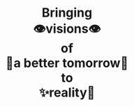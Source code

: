 <h1 align="center"> Bringing 
<br>👁visions👁 
<br>of 
<br>💖a better tomorrow💖 
<br>to 
<br>✨reality💫
</h1>
<!--
**saunic/saunic** is a ✨ _special_ ✨ repository because its `README.md` (this file) appears on your GitHub profile.

Here are some ideas to get you started:

- 🔭 I’m currently working on ...
- 🌱 I’m currently learning ...
- 👯 I’m looking to collaborate on ...
- 🤔 I’m looking for help with ...
- 💬 Ask me about ...
- 📫 How to reach me: ...
- 😄 Pronouns: ...
- ⚡ Fun fact: ...
-->
